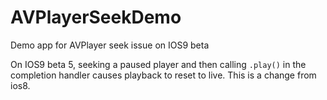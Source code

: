 # AVPlayerSeekDemo

Demo app for AVPlayer seek issue on IOS9 beta

On IOS9 beta 5, seeking a paused player and then calling `.play()` in the completion handler causes playback to reset to live. This is a change from ios8.
